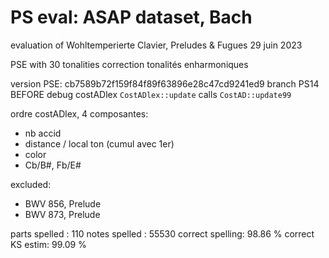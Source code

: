 # PS eval: ASAP dataset, Bach
evaluation of Wohltemperierte Clavier, Preludes & Fugues
29 juin 2023

PSE with 30 tonalities
correction tonalités enharmoniques

version PSE: cb7589b72f159f84f89f63896e28c47cd9241ed9 branch PS14
BEFORE debug costADlex 
`CostADlex::update` calls `CostAD::update99`

ordre costADlex, 4 composantes:
- nb accid
- distance / local ton (cumul avec 1er)
- color
- Cb/B#, Fb/E#

excluded:
- BWV 856, Prelude
- BWV 873, Prelude

parts spelled   : 110
notes spelled   : 55530
correct spelling: 98.86 %
correct KS estim: 99.09 %